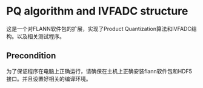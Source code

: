 PQ algorithm and IVFADC structure
===============
这是一个对FLANN软件包的扩展，实现了Product Quantization算法和IVFADC结构。以及相关测试程序。<br>
##
Precondition
--------------
为了保证程序在电脑上正确运行，请确保在主机上正确安装flann软件包和HDF5接口。并且设置好相关的编译环境。
 #
